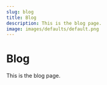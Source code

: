 ```yaml
---
slug: blog
title: Blog
description: This is the blog page. 
image: images/defaults/default.png
---
```


# Blog

This is the blog page.
